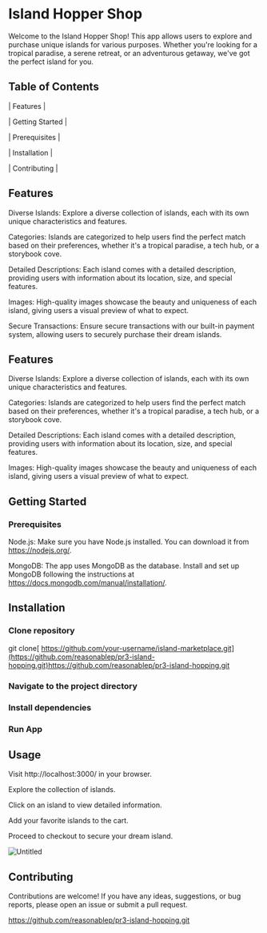    # Island Hopper Shop

   Welcome to the Island Hopper Shop! This app allows users to explore and purchase unique islands for various purposes. Whether you're looking for a tropical paradise, a serene retreat, or an adventurous getaway, we've got the perfect island for you.

   ## Table of Contents

  |     Features    | 

  | Getting Started | 
  
  |  Prerequisites  | 
  
  |  Installation   | 
  
  |   Contributing  | 

  ## Features
  
Diverse Islands: Explore a diverse collection of islands, each with its own unique characteristics and features.

Categories: Islands are categorized to help users find the perfect match based on their preferences, whether it's a tropical paradise, a tech hub, or a storybook cove.

Detailed Descriptions: Each island comes with a detailed description, providing users with information about its location, size, and special features.

Images: High-quality images showcase the beauty and uniqueness of each island, giving users a visual preview of what to expect.

Secure Transactions: Ensure secure transactions with our built-in payment system, allowing users to securely purchase their dream islands.


  ## Features

Diverse Islands: Explore a diverse collection of islands, each with its own unique characteristics and features.

Categories: Islands are categorized to help users find the perfect match based on their preferences, whether it's a tropical paradise, a tech hub, or a storybook cove.

Detailed Descriptions: Each island comes with a detailed description, providing users with information about its location, size, and special features.

Images: High-quality images showcase the beauty and uniqueness of each island, giving users a visual preview of what to expect.


  ## Getting Started

  ### Prerequisites

Node.js: Make sure you have Node.js installed. You can download it from https://nodejs.org/.

MongoDB: The app uses MongoDB as the database. Install and set up MongoDB following the instructions at https://docs.mongodb.com/manual/installation/.


 ## Installation

 ### Clone repository
 git clone[ https://github.com/your-username/island-marketplace.git](https://github.com/reasonablep/pr3-island-hopping.git)https://github.com/reasonablep/pr3-island-hopping.git
 ### Navigate to the project directory
 ### Install dependencies 
 ### Run App

 ## Usage
Visit http://localhost:3000/ in your browser.

Explore the collection of islands.

Click on an island to view detailed information.

Add your favorite islands to the cart.

Proceed to checkout to secure your dream island.
 

 
![Untitled](https://github.com/reasonablep/pr3-island-hopping/assets/134885111/2ad731b1-179a-4ab2-a018-cc1c2c500ab8)

 ## Contributing
 
Contributions are welcome! If you have any ideas, suggestions, or bug reports, please open an issue or submit a pull request.

https://github.com/reasonablep/pr3-island-hopping.git





  
